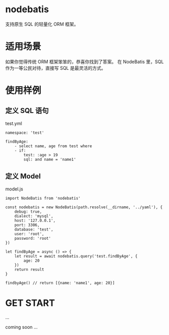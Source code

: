nodebatis
=========

支持原生 SQL 的轻量化 ORM 框架。

# 适用场景

如果你觉得传统 ORM 框架笨笨的，恭喜你找到了答案。
在 NodeBatis 里，SQL 作为一等公民对待，直接写 SQL 是最灵活的方式。

# 使用样例

## 定义 SQL 语句

test.yml

```
namespace: 'test'

findByAge:
    - select name, age from test where
    - if:
        test: :age > 19
        sql: and name = 'name1'
```

## 定义 Model

model.js

```
import NodeBatis from 'nodebatis'

const nodebatis = new NodeBatis(path.resolve(__dirname, '../yaml'), {
    debug: true,
    dialect: 'mysql',
    host: '127.0.0.1',
    port: 3306,
    database: 'test',
    user: 'root',
    password: 'root'
})

let findByAge = async () => {
    let result = await nodebatis.query('test.findByAge', {
        age: 20
    })
    return result
}

findbyAge() // return [{name: 'name1', age: 20}]

```
# GET START

...

coming soon ...
